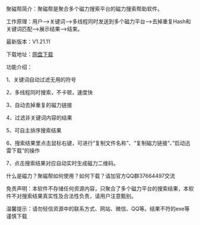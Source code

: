 <img src="http://jcb.fageiwo.com/download/img/pic.png" alt="" />


聚磁帮简介：聚磁帮是聚合多个磁力搜索平台的磁力搜索帮助软件。

工作原理：用户——>关键词——>多线程同时发送到多个磁力平台——>去掉重复Hash和关键词匹配——>展示结果——>结束。

最新版本：V1.21.11

下载地址：[网盘下载](https://wwt.lanzoui.com/iZHyUwywnzg)

功能介绍：

1、关键词自动过滤无用的符号

2、多线程同时搜索，不卡顿，速度快

3、自动去掉重复的磁力链接

4、过滤非关键词内容的结果

5、可自主排序搜索结果

6、搜索结果里点击鼠标右键，可进行“复制文件名称”、“复制磁力链接“、”启动迅雷下载“的操作

7、点击搜索结果对应自动实时生成磁力二维码。


什么是磁力？聚磁帮如何使用？如何下载？请加官方QQ群37664497交流


免责声明：本软件不存储任何资源内容，只聚合了多个磁力平台的搜索结果，本软件不对搜索结果真实性及合法性负责，请用户注意甄别。

温馨提示：请勿轻信资源中的联系方式、网站、微信、QQ等。结果不符的exe等谨慎下载
